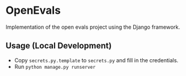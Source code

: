 # OpenEvals
Implementation of the open evals project using the Django framework.

## Usage (Local Development)
- Copy ```secrets.py.template``` to ```secrets.py``` and fill in the credentials.
- Run ```python manage.py runserver```
